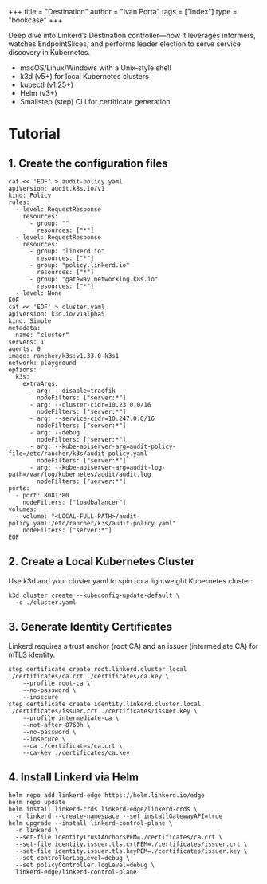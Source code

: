 +++
title = "Destination"
author = "Ivan Porta"
tags = ["index"]
type = "bookcase"
+++

Deep dive into Linkerd’s Destination controller—how it leverages informers, watches EndpointSlices, and performs leader election to serve service discovery in Kubernetes.



- macOS/Linux/Windows with a Unix‑style shell
- k3d (v5+) for local Kubernetes clusters
- kubectl (v1.25+)
- Helm (v3+)
- Smallstep (step) CLI for certificate generation

# Tutorial

## 1. Create the configuration files

```
cat << 'EOF' > audit-policy.yaml
apiVersion: audit.k8s.io/v1
kind: Policy
rules:
  - level: RequestResponse
    resources:
      - group: ""
        resources: ["*"]
  - level: RequestResponse
    resources:
      - group: "linkerd.io"
        resources: ["*"]
      - group: "policy.linkerd.io"
        resources: ["*"]
      - group: "gateway.networking.k8s.io"
        resources: ["*"]
  - level: None
EOF
cat << 'EOF' > cluster.yaml
apiVersion: k3d.io/v1alpha5
kind: Simple
metadata:
  name: "cluster"
servers: 1
agents: 0
image: rancher/k3s:v1.33.0-k3s1
network: playground
options:
  k3s:
    extraArgs:
      - arg: --disable=traefik
        nodeFilters: ["server:*"]
      - arg: --cluster-cidr=10.23.0.0/16
        nodeFilters: ["server:*"]
      - arg: --service-cidr=10.247.0.0/16
        nodeFilters: ["server:*"]
      - arg: --debug
        nodeFilters: ["server:*"]
      - arg: --kube-apiserver-arg=audit-policy-file=/etc/rancher/k3s/audit-policy.yaml
        nodeFilters: ["server:*"]
      - arg: --kube-apiserver-arg=audit-log-path=/var/log/kubernetes/audit/audit.log
        nodeFilters: ["server:*"]
ports:
  - port: 8081:80
    nodeFilters: ["loadbalancer"]
volumes:
  - volume: "<LOCAL-FULL-PATH>/audit-policy.yaml:/etc/rancher/k3s/audit-policy.yaml"
    nodeFilters: ["server:*"]
EOF
```

## 2. Create a Local Kubernetes Cluster

Use k3d and your cluster.yaml to spin up a lightweight Kubernetes cluster:

```
k3d cluster create --kubeconfig-update-default \
  -c ./cluster.yaml
```

## 3. Generate Identity Certificates

Linkerd requires a trust anchor (root CA) and an issuer (intermediate CA) for mTLS identity.

```
step certificate create root.linkerd.cluster.local ./certificates/ca.crt ./certificates/ca.key \
    --profile root-ca \
    --no-password \
    --insecure
step certificate create identity.linkerd.cluster.local ./certificates/issuer.crt ./certificates/issuer.key \
    --profile intermediate-ca \
    --not-after 8760h \
    --no-password \
    --insecure \
    --ca ./certificates/ca.crt \
    --ca-key ./certificates/ca.key
```

## 4. Install Linkerd via Helm

```
helm repo add linkerd-edge https://helm.linkerd.io/edge
helm repo update
helm install linkerd-crds linkerd-edge/linkerd-crds \
  -n linkerd --create-namespace --set installGatewayAPI=true
helm upgrade --install linkerd-control-plane \
  -n linkerd \
  --set-file identityTrustAnchorsPEM=./certificates/ca.crt \
  --set-file identity.issuer.tls.crtPEM=./certificates/issuer.crt \
  --set-file identity.issuer.tls.keyPEM=./certificates/issuer.key \
  --set controllerLogLevel=debug \
  --set policyController.logLevel=debug \
  linkerd-edge/linkerd-control-plane
```
